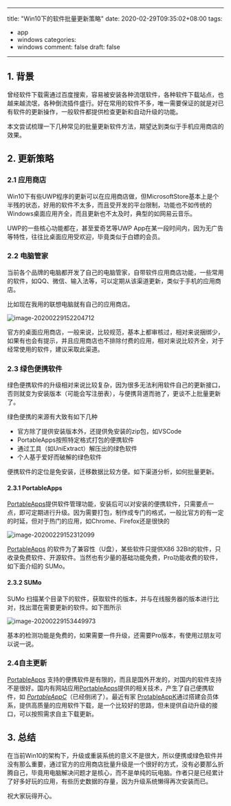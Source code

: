 ----
title: "Win10下的软件批量更新策略"
date: 2020-02-29T09:35:02+08:00
tags:
  - app
  - windows
categories:
  - windows
comment: false
draft: false
----

## 1. 背景 ##

曾经软件下载需通过百度搜索，容易被安装各种流氓软件，各种软件下载站点，也越来越流氓，各种倒流插件盛行。好在常用的软件不多，唯一需要保证的就是对已有软件的更新操作，一般软件都提供检查更新和自动升级的功能。

本文尝试梳理一下几种常见的批量更新软件方法，期望达到类似于手机应用商店的效果。



## 2. 更新策略 ##

### 2.1  应用商店 ###

Win10下有些UWP程序的更新可以在应用商店做，但MicrosoftStore基本上是个半残的状态，好用的软件不太多，而且受开发的平台限制，功能也不如传统的Windows桌面应用齐全，而且更新也不太及时，典型的如网易云音乐。

UWP的一些核心功能都在，甚至爱奇艺等UWP App在某一段时间内，因为无广告等特性，往往比桌面应用受欢迎，毕竟类似于白嫖的会员。

### 2.2 电脑管家 ###

当前各个品牌的电脑都开发了自己的电脑管家，自带软件应用商店功能，一些常用的软件，如QQ、微信、输入法等，可以定期从该渠道更新，类似于手机的应用商店。

比如现在我用的联想电脑就有自己的应用商店。

![image-20200229152204712](image-20200229152204712.png)

官方的桌面应用商店，一般来说，比较规范，基本上都审核过，相对来说捆绑少，如果有也会有提示，并且应用商店也不排除付费的应用，相对来说比较齐全，对于经常使用的软件，建议采取此渠道。

### 2.3 绿色便携软件 ###

绿色便携软件的升级相对来说比较复杂，因为很多无法利用软件自己的更新接口，否则就变为安装版本（可能会写注册表），与便携背道而驰了，更谈不上批量更新了。

绿色便携的来源有大致有如下几种

* 官方除了提供安装版本外，还提供免安装的zip包，如VSCode
* PortableApps按照特定格式打包的便携软件
* 通过工具（如UniExtract）解压出的绿色软件
* 个人基于爱好而破解的绿色软件

便携软件的定位是免安装，迁移数据比较方便。如下渠道分析，如何批量更新。

#### 2.3.1 PortableApps ####

[PortableApps](https://portableapps.com/)提供软件管理功能，安装后可以对安装的便携软件，只需要点一点，即可定期进行升级。因为需要打包，制作成专门的格式，一般比官方的有一定的时延，但对于热门的应用，如Chrome、Firefox还是很快的

![image-20200229152312099](image-20200229152312099.png)

[PortableApps](https://portableapps.com/) 的软件为了兼容性（U盘），某些软件只提供X86 32Bit的软件，只收录免费软件、开源软件。当然也有少量的基础功能免费，Pro功能收费的软件，如下面介绍的 SUMo。

#### 2.3.2 SUMo ####

SUMo 扫描某个目录下的软件，获取软件的版本，并与在线服务器的版本进行比对，找出潜在需要更新的软件。如下图所示

![image-20200229153449973](image-20200229153449973.png)

基本的检测功能是免费的，如果需要一件升级，还需要Pro版本，有使用过朋友可以说一说。

### 2.4自主更新 ###

[PortableApps](https://portableapps.com/) 支持的便携软件是有限的，而且是国外开发的，对国内的软件支持不是很好。国内有网站应用[PortableApps](https://portableapps.com/)提供的相关技术，产生了自己便携软件，如 *[PortableAppC](https://www.portableappc.com)*（已经倒闭了）。最近有家 [ProtableAppK](https://portableappk.com/)通过搭建会员体系，提供高质量的应用软件下载，是一个比较好的思路，但未提供自动升级的接口，可以按照需求自主下载更新。

## 3. 总结 ##

在当前Win10的架构下，升级或重装系统的意义不是很大，所以便携或绿色软件并没有那么重要，通过官方的应用商店批量升级是一个很好的方式，没有必要那么折腾自己，毕竟用电脑解决问题才是核心，而不是单纯的玩电脑。作者只是已经累计了好多好玩的应用，有些历史数据的存量，因为升级系统懒得再次安装而已。

祝大家玩得开心。

